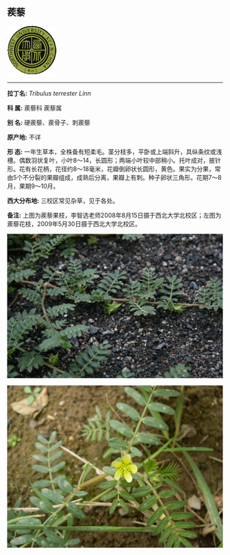 ## 蒺藜

![西北大学校园网络植物志](JPG/nwu.gif)

---

**拉丁名:**  _Tribulus terrester Linn_

**科 属:** 蒺藜科 蒺藜属

**别 名:** 硬蒺藜、蒺骨子、刺蒺藜

**原产地:** 不详

**形  态:** 一年生草本，全株备有短柔毛。茎分枝多，平卧或上端斜升，具纵条纹或浅槽。偶数羽状复叶，小叶8～14，长圆形；两端小叶较中部稍小。托叶成对，披针形。花有长花柄，花径约8～18毫米，花瓣倒卵状长圆形，黄色。果实为分果，常由5个不分裂的果瓣组成，成熟后分离，果瓣上有刺。种子卵状三角形。花期7～8月，果期9～10月。　　　　

**西大分布地:** 三校区常见杂草，见于各处。

**备注:** 上图为蒺藜果枝，李智选老师2008年8月15日摄于西北大学北校区；左图为蒺藜花枝，2009年5月30日摄于西北大学北校区。

![蒺藜](JPG/蒺藜.JPG) 

![蒺藜](JPG/蒺藜花.JPG) 

